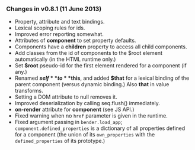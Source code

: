 ### Changes in v0.8.1 (11 June 2013)

* Property, attribute and text bindings.
* Lexical scoping rules for ids.
* Improved error reporting somewhat.
* Attributes of **component** to set property defaults.
* Components have a **children** property to access all child components.
* Add classes from the id of components to the $root element automatically (in
  the HTML runtime only.)
* Set **$root** pseudo-id for the first element rendered for a component (if
  any.)
* Renamed **$self** to **$this**, and added **$that** for a lexical binding of
  the parent component (versus dynamic binding.) Also **that** in value
  transforms.
* Setting a DOM attribute to null removes it.
* Improved deserialization by calling seq.flush() immediately.
* **on-render** attribute for **component** (see JS API.)
* Fixed warning when no `href` parameter is given in the runtime.
* Fixed argument passing in `bender.load_app`; `component.defined_properties`
  is a dictionary of all properties defined for a component (the union of its
  `own_properties` with the `defined_properties` of its prototype.)
